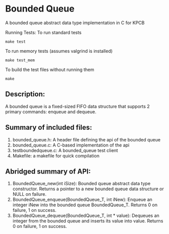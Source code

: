 Bounded Queue
=============
A bounded queue abstract data type implementation in C for
KPCB

Running Tests:
To run standard tests 
```
make test
```

To run memory tests (assumes valgrind is installed)
```
make test_mem
```

To build the test files without running them
```
make
```

Description:
------------
A bounded queue is a fixed-sized FIFO data structure that
supports 2 primary commands: enqueue and dequeue.

Summary of included files:
---------------------------
1. bounded_queue.h: A header file defining the api of the bounded queue
2. bounded_queue.c: A C-based implementation of the api
3. testboundedqueue.c: A bounded_queue test client
4. Makefile: a makefile for quick compilation

Abridged summary of API:
-------------------------
1. BoundedQueue_new(int iSize): Bounded queue abstract data type 
constructor. Returns a pointer to a new bounded queue data structure or
NULL on failure.
2. BoundedQueue_enqueue(BoundedQueue_T, int iNew): Enqueue an integer
iNew into the bounded queue BoundedQueue_T. Returns 0 on failure,
1 on success.
3. BoundedQueue_dequeue(BoundedQueue_T, int * value): Dequeues an 
integer from the bounded queue and inserts its value into value. Returns
0 on failure, 1 on success.
